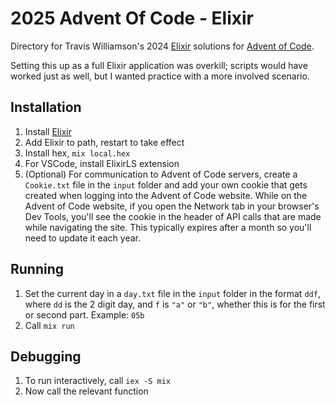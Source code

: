 # 2025 Advent Of Code - Elixir
Directory for Travis Williamson's 2024 [Elixir](https://https://elixir-lang.org/) solutions for [Advent of Code](https://adventofcode.com/).

Setting this up as a full Elixir application was overkill; scripts would have worked just as well, but I wanted practice with a more involved scenario.

## Installation
1. Install [Elixir](https://hexdocs.pm/elixir/introduction.html#installation)
1. Add Elixir to path, restart to take effect
1. Install hex, `mix local.hex`
1. For VSCode, install ElixirLS extension
1. (Optional) For communication to Advent of Code servers, create a `Cookie.txt` file in the `input` folder and add your own cookie that gets created when logging into the Advent of Code website. While on the Advent of Code website, if you open the Network tab in your browser's Dev Tools, you'll see the cookie in the header of API calls that are made while navigating the site. This typically expires after a month so you'll need to update it each year.

## Running
1. Set the current day in a `day.txt` file in the `input` folder in the format `ddf`, where `dd` is the 2 digit day, and `f` is `"a"` or `"b"`, whether this is for the first or second part. Example: `05b`
1. Call `mix run`

## Debugging
1. To run interactively, call `iex -S mix`
1. Now call the relevant function